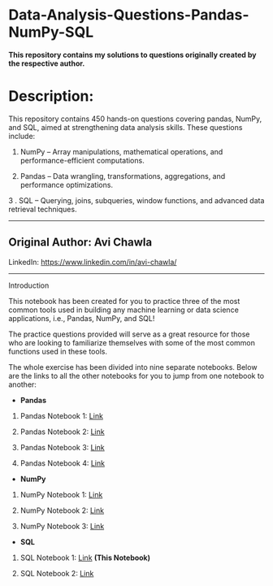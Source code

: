 # Data-Analysis-Questions-Pandas-NumPy-SQL
**This repository contains my solutions to questions originally created by the respective author.**
# Description:
This repository contains 450 hands-on questions covering pandas, NumPy, and SQL, aimed at strengthening data analysis skills. These questions include:

1. NumPy – Array manipulations, mathematical operations, and performance-efficient computations.

2. Pandas – Data wrangling, transformations, aggregations, and performance optimizations.

3 . SQL – Querying, joins, subqueries, window functions, and advanced data retrieval techniques.

---
## Original Author: Avi Chawla

LinkedIn: https://www.linkedin.com/in/avi-chawla/

---
Introduction

This notebook has been created for you to practice three of the most common tools used in building any machine learning or data science applications, i.e., Pandas, NumPy, and SQL!

The practice questions provided will serve as a great resource for those who are looking to familiarize themselves with some of the most common functions used in these tools. 

The whole exercise has been divided into nine separate notebooks. Below are the links to all the other notebooks for you to jump from one notebook to another:
- **Pandas**

1. Pandas Notebook 1: [Link](https://deepnote.com/workspace/avi-chawla-695b-aee6f4ef-2d50-4fb6-9ef2-20ee1022995a/project/Pandas-Notebook-1-d693ac55-6455-40cf-ae34-867c6a02014e/notebook/6449493c84734151b11f4b6871f045d2#99f75bf946d04b9bb1daa9e14c2cfea9) 
2. Pandas Notebook 2: [Link](https://deepnote.com/workspace/avi-chawla-695b-aee6f4ef-2d50-4fb6-9ef2-20ee1022995a/project/Pandas-Notebook-employee-dataset-7e3b6755-5d4b-464b-9b75-9c84667ae3bd/notebook/notebook-0de50f3b70834570b13b651dde44c491) 

3. Pandas Notebook 3: [Link](https://deepnote.com/workspace/avi-chawla-695b-aee6f4ef-2d50-4fb6-9ef2-20ee1022995a/project/Pandas-Notebook-employee-part-2-adc5a3ee-5f61-4725-8e46-ccb07899acfc/notebook/notebook-78e3faf901da4f14881ef24e41c80bf6) 

4. Pandas Notebook 4: [Link](https://deepnote.com/workspace/avi-chawla-695b-aee6f4ef-2d50-4fb6-9ef2-20ee1022995a/project/Pandas-after-employee-f84e02a1-fb6a-428e-af90-8dd99855749a/notebook/notebook-134ac20c38ef45e5a4432abd638e6c2e) 

- **NumPy**

1. NumPy Notebook 1: [Link](https://deepnote.com/workspace/avi-chawla-695b-aee6f4ef-2d50-4fb6-9ef2-20ee1022995a/project/Numpy-part-1-9b9979f2-b708-4292-b466-3d0157564c91/notebook/notebook-07232b5ebafe49b198a9c55c553414f1) 

2. NumPy Notebook 2: [Link](https://deepnote.com/workspace/avi-chawla-695b-aee6f4ef-2d50-4fb6-9ef2-20ee1022995a/project/NumPy-Notebook-2-4456411e-2ddd-426d-8027-4881080027db/notebook/notebook-988aba30f33a45a3861adc4f6a6f338c)  

3. NumPy Notebook 3: [Link](https://deepnote.com/workspace/avi-chawla-695b-aee6f4ef-2d50-4fb6-9ef2-20ee1022995a/project/NumPy-Notebook-3-e6587114-b580-4249-b599-540de859e603/notebook/notebook-bb52759ea3f542eaaed9958b5df9c34b)

- **SQL**

1. SQL Notebook 1: [Link](https://deepnote.com/workspace/avi-chawla-695b-aee6f4ef-2d50-4fb6-9ef2-20ee1022995a/project/SQL-Notebook-1-eac9d782-a9b1-4e84-a1f9-af14080a6121/notebook/notebook-697f04297c664d02901db0f85431512e)  **(This Notebook)**

2. SQL Notebook 2: [Link](https://deepnote.com/workspace/avi-chawla-695b-aee6f4ef-2d50-4fb6-9ef2-20ee1022995a/project/SQL-Notebook-2-1914b214-be03-44a1-be63-ad99e98be639/notebook/notebook-e549236b988c42a5b53126a7ebb98127)
